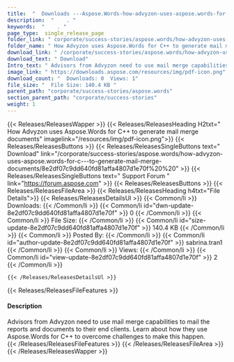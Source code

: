 ```yaml
---
title:  "  Downloads ---Aspose.Words-how-advyzon-uses-aspose.words-for-c++-to-generate-mail-merge-documents . " 
description:  "    . " 
keywords:  "    . " 
page_type:  single_release_page
folder_link: " corporate/success-stories/aspose.words/how-advyzon-uses-aspose.words-for-c---to-generate-mail-merge-documents/"
folder_name: " How Advyzon uses Aspose.Words for C++ to generate mail merge documents"
download_link: " /corporate/success-stories/aspose.words/how-advyzon-uses-aspose.words-for-c---to-generate-mail-merge-documents/8e2df07c9dd640fd81affa4807d1e70f"
download_text: " Download"
Intro_text: " Advisors from Advyzon need to use mail merge capabilities to mail the reports an..."
image_link: " https://downloads.aspose.com/resources/img/pdf-icon.png"
download_count: "  Downloads: 0  Views: 1"
file_size: "  File Size: 140.4 KB "
parent_path: "corporate/success-stories/aspose.words"
section_parent_path: "corporate/success-stories"
weight: 1 
---
```


{{< Releases/ReleasesWapper >}}
  {{< Releases/ReleasesHeading H2txt=" How Advyzon uses Aspose.Words for C++ to generate mail merge documents" imagelink="/resources/img/pdf-icon.png">}}
  {{< Releases/ReleasesButtons >}}
    {{< Releases/ReleasesSingleButtons text=" Download" link="/corporate/success-stories/aspose.words/how-advyzon-uses-aspose.words-for-c---to-generate-mail-merge-documents/8e2df07c9dd640fd81affa4807d1e70f%20%20" >}}
    {{< Releases/ReleasesSingleButtons text=" Support Forum " link="https://forum.aspose.com" >}}
  {{< Releases/ReleasesButtons >}}
  {{< Releases/ReleasesFileArea >}}
    {{< Releases/ReleasesHeading h4txt="File Details">}}
    {{< Releases/ReleasesDetailsUl >}}
            {{< Common/li  >}} Downloads: {{< /Common/li >}} 
      {{< Common/li id="dwn-update-8e2df07c9dd640fd81affa4807d1e70f" >}} 0 {{< /Common/li >}} 
      {{< Common/li  >}} File Size: {{< /Common/li >}} 
      {{< Common/li id="size-update-8e2df07c9dd640fd81affa4807d1e70f" >}} 140.4 KB {{< /Common/li >}} 
      {{< Common/li  >}} Posted By: {{< /Common/li >}} 
      {{< Common/li id="author-update-8e2df07c9dd640fd81affa4807d1e70f" >}} sabrina.tran1 {{< /Common/li >}} 
      {{< Common/li  >}} Views: {{< /Common/li >}} 
      {{< Common/li id="view-update-8e2df07c9dd640fd81affa4807d1e70f" >}} 2 {{< /Common/li >}} 

    {{< /Releases/ReleasesDetailsUl >}}

  {{< Releases/ReleasesFileFeatures >}}
      <h4>Description</h4><div class="HTMLDescription">Advisors from Advyzon need to use mail merge capabilities to mail the reports and documents to their end clients. Learn about how they use Aspose.Words for C++ to overcome challenges to make this happen.</div>
  {{< /Releases/ReleasesFileFeatures >}}
 {{< /Releases/ReleasesFileArea >}}
{{< /Releases/ReleasesWapper >}}


